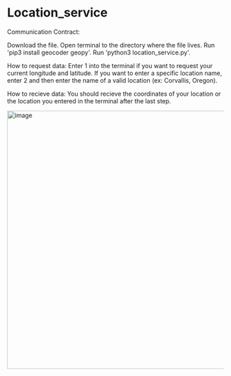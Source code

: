 # Location_service
Communication Contract: 

Download the file. Open terminal to the directory where the file lives. Run 'pip3 install geocoder geopy'. Run 'python3 location_service.py'. 

How to request data: 
Enter 1 into the terminal if you want to request your current longitude and latitude. If you want to enter a specific location name, enter 2 and then enter the name of a valid location (ex: Corvallis, Oregon).

How to recieve data: 
You should recieve the coordinates of your location or the location you entered in the terminal after the last step. 

<img width="600" alt="image" src="https://github.com/jessvasilenko/GiggleApp/assets/107789798/ccbb66ec-7e5a-48bb-96a9-49c309fc9195">
